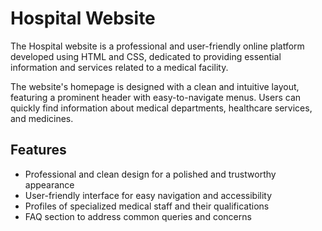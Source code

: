 # Hospital Website

The Hospital website is a professional and user-friendly online platform developed using HTML and CSS, dedicated to providing essential information and services related to a medical facility. 

The website's homepage is designed with a clean and intuitive layout, featuring a prominent header with easy-to-navigate menus. Users can quickly find information about medical departments, healthcare services, and medicines.

## Features

- Professional and clean design for a polished and trustworthy appearance
- User-friendly interface for easy navigation and accessibility
- Profiles of specialized medical staff and their qualifications
- FAQ section to address common queries and concerns